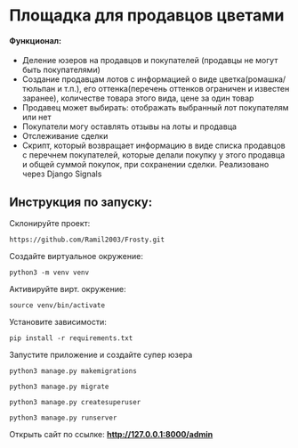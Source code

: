 # Площадка для продавцов цветами

#### Функционал:

- Деление юзеров на продавцов и покупателей (продавцы не могут быть покупателями)
- Создание продавцам лотов с информацией о виде цветка(ромашка/тюльпан и т.п.), его оттенка(перечень оттенков ограничен и известен заранее), количестве товара этого вида, цене за один товар
- Продавец может выбирать: отображать выбранный лот покупателям или нет
- Покупатели могу оставлять отзывы на лоты и продавца 
- Отслеживание сделки
- Cкрипт, который возвращает информацию в виде списка продавцов с перечнем покупателей, которые делали покупку у этого продавца и общей суммой покупок, при сохранении сделки. Реализовано через Django Signals


## Инструкция по запуску:

Склонируйте проект:
```
https://github.com/Ramil2003/Frosty.git
```

Создайте виртуальное окружение:
```
python3 -m venv venv
```

Активируйте вирт. окружение:
```
source venv/bin/activate
```

Установите зависимости:
```
pip install -r requirements.txt
```

Запустите приложение и создайте супер юзера
```
python3 manage.py makemigrations
```
```
python3 manage.py migrate
```
```
python3 manage.py createsuperuser
```
```
python3 manage.py runserver 
```

Открыть сайт по ссылке: **http://127.0.0.1:8000/admin**
